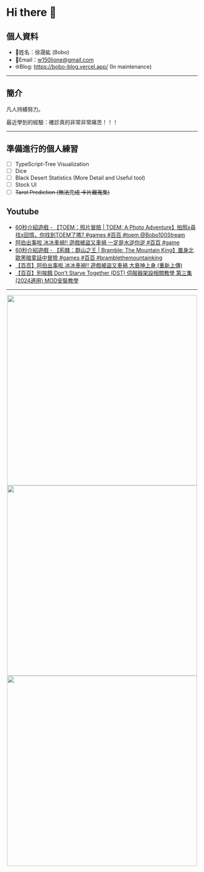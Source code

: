 # Hi there 👋

## 個人資料

- 🤖姓名：徐晟紘 (Bobo)
- 📧Email：<a href="mailto:w150lione@gmail.com">w150lione@gmail.com</a>
- 🌐Blog: <a href="https://bobo-blog.vercel.app/">https://bobo-blog.vercel.app/</a> (In maintenance)

***

## 簡介

凡人持續努力。

最近學到的經驗：確診真的非常非常痛苦！！！

***

## 準備進行的個人練習

- [ ] TypeScript-Tree Visualization
- [ ] Dice
- [ ] Black Desert Statistics (More Detail and Useful tool)
- [ ] Stock UI
- [ ] ~~Tarot Prediction (無法完成 卡片難蒐集)~~

## Youtube
<!-- YOUTUBE:START -->
- [60秒介紹遊戲 - 【TOEM：照片冒險 | TOEM: A Photo Adventure】拍照x尋找x回憶，你找到TOEM了嗎? #games #百百 #toem  @Bobo100Stream](https://www.youtube.com/watch?v=hJRr6Y1ToZ4)
- [阿伯出事啦 冰冰車禍!! 遊戲被盜又車禍 一定是水逆你逆 #百百 #game](https://www.youtube.com/watch?v=1U1KGGfaenA)
- [60秒介紹遊戲 - 【荊棘：群山之王 | Bramble: The Mountain King】置身北歐黑暗童話中冒險 #games #百百 #bramblethemountainking](https://www.youtube.com/watch?v=cfVKj-Fwfq8)
- [【百百】阿伯出事啦 冰冰車禍!! 遊戲被盜又車禍 大衰神上身 &lpar;重新上傳&rpar;](https://www.youtube.com/watch?v=vWlIJ_fn_Os)
- [【百百】別挨餓 Don&#39;t Starve Together &lpar;DST&rpar; 伺服器架設相關教學 第三集 &lpar;2024適用&rpar; MOD安裝教學](https://www.youtube.com/watch?v=2ASNnyMmbAs)
<!-- YOUTUBE:END -->

<!-- - [ ] TypeScript-Tree Visualization
    <div class="container">
    <div class="skills not_start">0%</div>
    </div>
- [ ] Scroll Animation Simple 01
    <div class="container">
    <div class="skills twity">10%</div>
    </div>
- [ ] Simple UI Components (button)
    <div class="container">
    <div class="skills not_start">0%</div>
    </div>
- [ ] Tarot Prediction
    <div class="container">
    <div class="skills not_start">0%</div>
    </div>
- [X] Card Draw Probability Simulation
    <div class="container">
    <div class="skills ninty">90%</div>
    </div>
- [X] Webpage Thumbnail Maker(Bookmark)
    <div class="container">
    <div class="skills ninty">90%</div>
    </div>

<style>
.container {
    width: 18%;
    background-color: dimgray;
    border-radius: 15px;

}
.skills {
    text-align: right;
    line-height: 20px;
    color: white;
    border-radius: 15px;
    padding-right: 3px;
}
.not_start {

}
.twity {width: 20%; background-color: #a2cffe;}
.ninty {width: 90%; background-color: #a2cffe;}
</style> -->

***

<!-- ![Leetcode Stats](https://leetcard.jacoblin.cool/lione1234) -->

<div align=center><img width="500" src ="https://leetcard.jacoblin.cool/lione1234"/></div>

<!-- ![Anurag's GitHub stats](https://github-readme-stats.vercel.app/api?username=bobo100&show_icons=true&theme=radical) -->

<div align=center><img width="500" src ="https://github-readme-stats.vercel.app/api?username=bobo100&show_icons=true&theme=radical"/></div>

<!-- ![Top Langs](https://github-readme-stats.vercel.app/api/top-langs/?username=bobo100&layout=compact) -->

<div align=center><img width="500" src ="https://github-readme-stats.vercel.app/api/top-langs/?username=bobo100&layout=compact"/></div>
